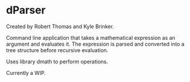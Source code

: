 # dParser
Created by Robert Thomas and Kyle Brinker.

Command line application that takes a mathematical expression as an argument and evaluates it. The expression is parsed and converted into a tree structure before recursive evaluation.

Uses library dmath to perform operations.

Currently a WIP.
